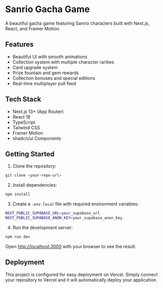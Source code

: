 # Sanrio Gacha Game

A beautiful gacha game featuring Sanrio characters built with Next.js, React, and Framer Motion.

## Features

- Beautiful UI with smooth animations
- Collection system with multiple character rarities
- Card upgrade system
- Prize fountain and gem rewards
- Collection bonuses and special editions
- Real-time multiplayer pull feed

## Tech Stack

- Next.js 13+ (App Router)
- React 18
- TypeScript
- Tailwind CSS
- Framer Motion
- shadcn/ui Components

## Getting Started

1. Clone the repository:
```bash
git clone <your-repo-url>
```

2. Install dependencies:
```bash
npm install
```

3. Create a `.env.local` file with required environment variables:
```bash
NEXT_PUBLIC_SUPABASE_URL=your_supabase_url
NEXT_PUBLIC_SUPABASE_ANON_KEY=your_supabase_anon_key
```

4. Run the development server:
```bash
npm run dev
```

Open [http://localhost:3000](http://localhost:3000) with your browser to see the result.

## Deployment

This project is configured for easy deployment on Vercel. Simply connect your repository to Vercel and it will automatically deploy your application. 